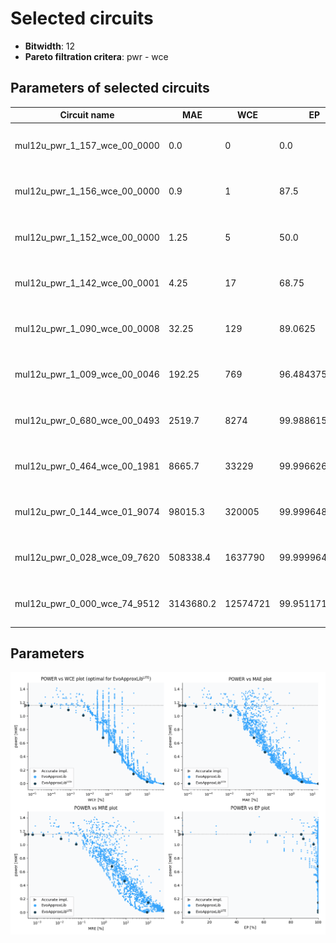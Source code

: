 
Selected circuits
===================
 - **Bitwidth**: 12
 - **Pareto filtration critera**: pwr - wce


Parameters of selected circuits
----------------------------

| Circuit name | MAE | WCE | EP | MRE | Download |
| --- |  --- | --- | --- | --- | --- | 
| mul12u_pwr_1_157_wce_00_0000 | 0.0 | 0 | 0.0 | 0.0 |  [Verilog generic](mul12u_pwr_1_157_wce_00_0000_gen.v) [Verilog PDK45](mul12u_pwr_1_157_wce_00_0000_pdk45.v)  [C](mul12u_pwr_1_157_wce_00_0000.c) |
| mul12u_pwr_1_156_wce_00_0000 | 0.9 | 1 | 87.5 | 0.0003825478 |  [Verilog generic](mul12u_pwr_1_156_wce_00_0000_gen.v) [Verilog PDK45](mul12u_pwr_1_156_wce_00_0000_pdk45.v)  [C](mul12u_pwr_1_156_wce_00_0000.c) |
| mul12u_pwr_1_152_wce_00_0000 | 1.25 | 5 | 50.0 | 0.0006205665 |  [Verilog generic](mul12u_pwr_1_152_wce_00_0000_gen.v) [Verilog PDK45](mul12u_pwr_1_152_wce_00_0000_pdk45.v)  [C](mul12u_pwr_1_152_wce_00_0000.c) |
| mul12u_pwr_1_142_wce_00_0001 | 4.25 | 17 | 68.75 | 0.0019121215 |  [Verilog generic](mul12u_pwr_1_142_wce_00_0001_gen.v) [Verilog PDK45](mul12u_pwr_1_142_wce_00_0001_pdk45.v)  [C](mul12u_pwr_1_142_wce_00_0001.c) |
| mul12u_pwr_1_090_wce_00_0008 | 32.25 | 129 | 89.0625 | 0.0118528345 |  [Verilog generic](mul12u_pwr_1_090_wce_00_0008_gen.v) [Verilog PDK45](mul12u_pwr_1_090_wce_00_0008_pdk45.v)  [C](mul12u_pwr_1_090_wce_00_0008.c) |
| mul12u_pwr_1_009_wce_00_0046 | 192.25 | 769 | 96.484375 | 0.0566751845 |  [Verilog generic](mul12u_pwr_1_009_wce_00_0046_gen.v) [Verilog PDK45](mul12u_pwr_1_009_wce_00_0046_pdk45.v)  [C](mul12u_pwr_1_009_wce_00_0046.c) |
| mul12u_pwr_0_680_wce_00_0493 | 2519.7 | 8274 | 99.9886155128 | 2.3095865831 |  [Verilog generic](mul12u_pwr_0_680_wce_00_0493_gen.v) [Verilog PDK45](mul12u_pwr_0_680_wce_00_0493_pdk45.v)  [C](mul12u_pwr_0_680_wce_00_0493.c) |
| mul12u_pwr_0_464_wce_00_1981 | 8665.7 | 33229 | 99.9966263771 | 8.6055804649 |  [Verilog generic](mul12u_pwr_0_464_wce_00_1981_gen.v) [Verilog PDK45](mul12u_pwr_0_464_wce_00_1981_pdk45.v)  [C](mul12u_pwr_0_464_wce_00_1981.c) |
| mul12u_pwr_0_144_wce_01_9074 | 98015.3 | 320005 | 99.9996483326 | 100.229959275 |  [Verilog generic](mul12u_pwr_0_144_wce_01_9074_gen.v) [Verilog PDK45](mul12u_pwr_0_144_wce_01_9074_pdk45.v)  [C](mul12u_pwr_0_144_wce_01_9074.c) |
| mul12u_pwr_0_028_wce_09_7620 | 508338.4 | 1637790 | 99.9999642372 | 510.488471614 |  [Verilog generic](mul12u_pwr_0_028_wce_09_7620_gen.v) [Verilog PDK45](mul12u_pwr_0_028_wce_09_7620_pdk45.v)  [C](mul12u_pwr_0_028_wce_09_7620.c) |
| mul12u_pwr_0_000_wce_74_9512 | 3143680.2 | 12574721 | 99.951171875 | 87.978574008 |  [Verilog generic](mul12u_pwr_0_000_wce_74_9512_gen.v) [Verilog PDK45](mul12u_pwr_0_000_wce_74_9512_pdk45.v)  [C](mul12u_pwr_0_000_wce_74_9512.c) |
    
Parameters
--------------
![Parameters figure](fig.png)
             